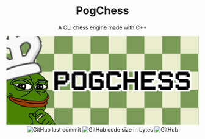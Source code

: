<h1 align="center">PogChess</h1>
<p align="center">A CLI chess engine made with C++</p>
<p align="center">
    <img src="assets/banner.jpg" alt="PogChess"><br>
    <img alt="GitHub last commit" align="center" src="https://img.shields.io/github/last-commit/existential-nonce/passgen">
    <img alt="GitHub code size in bytes" align="center" src="https://img.shields.io/github/languages/code-size/existential-nonce/passgen">
    <img alt="GitHub" align="center" src="https://img.shields.io/github/license/existential-nonce/passgen">
</p>

